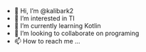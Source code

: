 - 👋 Hi, I’m @kalibark2
- 👀 I’m interested in TI
- 🌱 I’m currently learning Kotlin
- 💞️ I’m looking to collaborate on programing
- 📫 How to reach me ...

<!---
kalibark2/kalibark2 is a ✨ special ✨ repository because its `README.md` (this file) appears on your GitHub profile.
You can click the Preview link to take a look at your changes.
--->
